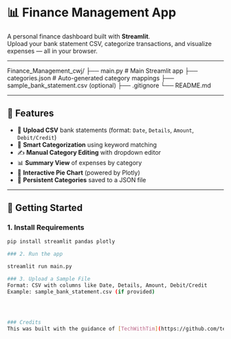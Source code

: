 # 📊 Finance Management App

A personal finance dashboard built with **Streamlit**.  
Upload your bank statement CSV, categorize transactions, and visualize expenses — all in your browser.

---

Finance_Management_cwj/
├── main.py                # Main Streamlit app
├── categories.json        # Auto-generated category mappings
├── sample_bank_statement.csv (optional)
├── .gitignore
└── README.md

---

## 🧩 Features

- 🔁 **Upload CSV** bank statements (format: `Date`, `Details`, `Amount`, `Debit/Credit`)
- 🧠 **Smart Categorization** using keyword matching
- ✍️ **Manual Category Editing** with dropdown editor
- 📊 **Summary View** of expenses by category
- 🥧 **Interactive Pie Chart** (powered by Plotly)
- 💾 **Persistent Categories** saved to a JSON file

---

## 🚀 Getting Started

### 1. Install Requirements

```bash
pip install streamlit pandas plotly

### 2. Run the app

streamlit run main.py

### 3. Upload a Sample File
Format: CSV with columns like Date, Details, Amount, Debit/Credit
Example: sample_bank_statement.csv (if provided)




### Credits
This was built with the guidance of [TechWithTim](https://github.com/techwithtim)
